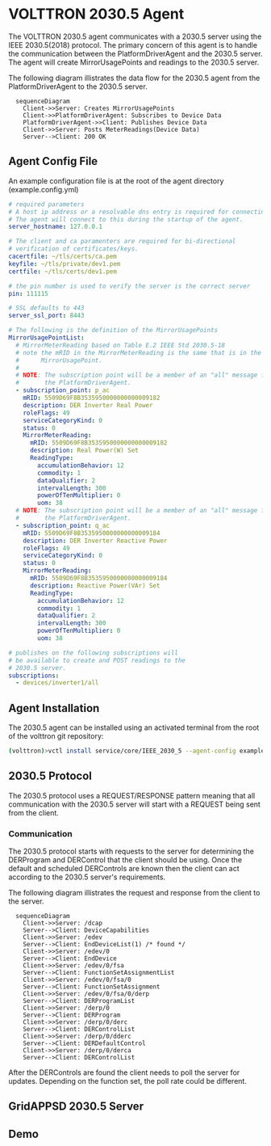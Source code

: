# VOLTTRON 2030.5 Agent

The VOLTTRON 2030.5 agent communicates with a 2030.5 server using the IEEE 2030.5(2018) protocol.  The primary concern of
this agent is to handle the communication between the PlatformDriverAgent and the 2030.5 server.  The agent will create MirrorUsagePoints and readings to the 2030.5 server.

The following diagram illistrates the data flow for the 2030.5 agent from the PlatformDriverAgent to the 2030.5 server.

```mermaid
  sequenceDiagram
    Client->>Server: Creates MirrorUsagePoints
    Client->>PlatformDriverAgent: Subscribes to Device Data
    PlatformDriverAgent->>Client: Publishes Device Data
    Client->>Server: Posts MeterReadings(Device Data)
    Server-->Client: 200 OK
```

## Agent Config File

An example configuration file is at the root of the agent directory (example.config.yml)

```yaml
# required parameters
# A host ip address or a resolvable dns entry is required for connecting to.
# The agent will connect to this during the startup of the agent.
server_hostname: 127.0.0.1

# The client and ca paramenters are required for bi-directional
# verification of certificates/keys.
cacertfile: ~/tls/certs/ca.pem
keyfile: ~/tls/private/dev1.pem
certfile: ~/tls/certs/dev1.pem

# the pin number is used to verify the server is the correct server
pin: 111115

# SSL defaults to 443
server_ssl_port: 8443

# The following is the definition of the MirrorUsagePoints
MirrorUsagePointList:
  # MirrorMeterReading based on Table E.2 IEEE Std 2030.5-18
  # note the mRID in the MirrorMeterReading is the same that is in the
  #      MirrorUsagePoint.
  # 
  # NOTE: The subscription point will be a member of an "all" message from
  #       the PlatformDriverAgent.
  - subscription_point: p_ac
    mRID: 5509D69F8B3535950000000000009182
    description: DER Inverter Real Power
    roleFlags: 49
    serviceCategoryKind: 0
    status: 0
    MirrorMeterReading:
      mRID: 5509D69F8B3535950000000000009182
      description: Real Power(W) Set
      ReadingType:
        accumulationBehavior: 12
        commodity: 1
        dataQualifier: 2
        intervalLength: 300
        powerOfTenMultiplier: 0
        uom: 38
  # NOTE: The subscription point will be a member of an "all" message from
  #       the PlatformDriverAgent.
  - subscription_point: q_ac
    mRID: 5509D69F8B3535950000000000009184
    description: DER Inverter Reactive Power
    roleFlags: 49
    serviceCategoryKind: 0
    status: 0
    MirrorMeterReading:
      mRID: 5509D69F8B3535950000000000009184
      description: Reactive Power(VAr) Set
      ReadingType:
        accumulationBehavior: 12
        commodity: 1
        dataQualifier: 2
        intervalLength: 300
        powerOfTenMultiplier: 0
        uom: 38

# publishes on the following subscriptions will
# be available to create and POST readings to the
# 2030.5 server.
subscriptions:
  - devices/inverter1/all
```

## Agent Installation

The 2030.5 agent can be installed using an activated terminal from the root of the volttron git repository:

```bash
(volttron)>vctl install service/core/IEEE_2030_5 --agent-config example.config.yml --vip-identity inverter1
```

## 2030.5 Protocol

The 2030.5 protocol uses a
REQUEST/RESPONSE pattern meaning that all communication with the 2030.5 server will start with a REQUEST being sent
from the client.

### Communication

The 2030.5 protocol starts with requests to the server for determining the DERProgram and DERControl that the client should be using.  Once the default and scheduled DERControls are known then the client can act according to the 2030.5 server's requirements.

The following diagram illistrates the request and response from the client to the server.

```mermaid
  sequenceDiagram
    Client->>Server: /dcap
    Server-->Client: DeviceCapabilities
    Client->>Server: /edev
    Server-->Client: EndDeviceList(1) /* found */
    Client->>Server: /edev/0
    Server-->Client: EndDevice 
    Client->>Server: /edev/0/fsa
    Server-->Client: FunctionSetAssignmentList
    Client->>Server: /edev/0/fsa/0
    Server-->Client: FunctionSetAssignment
    Client->>Server: /edev/0/fsa/0/derp
    Server-->Client: DERProgramList
    Client->>Server: /derp/0
    Server-->Client: DERProgram
    Client->>Server: /derp/0/derc
    Server-->Client: DERControlList
    Client->>Server: /derp/0/dderc
    Server-->Client: DERDefaultControl
    Client->>Server: /derp/0/derca
    Server-->Client: DERControlList
```

After the DERControls are found the client needs to poll the server for updates.  Depending on the function set, the poll rate could be different.  

## GridAPPSD 2030.5 Server

## Demo
